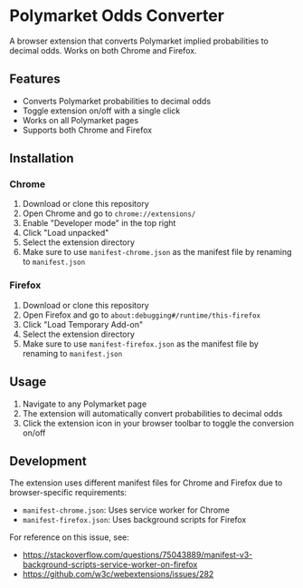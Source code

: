 # Polymarket Odds Converter

A browser extension that converts Polymarket implied probabilities to decimal odds. Works on both Chrome and Firefox.

## Features

- Converts Polymarket probabilities to decimal odds
- Toggle extension on/off with a single click
- Works on all Polymarket pages
- Supports both Chrome and Firefox

## Installation

### Chrome

1. Download or clone this repository
2. Open Chrome and go to `chrome://extensions/`
3. Enable "Developer mode" in the top right
4. Click "Load unpacked"
5. Select the extension directory
6. Make sure to use `manifest-chrome.json` as the manifest file by renaming to `manifest.json`

### Firefox

1. Download or clone this repository
2. Open Firefox and go to `about:debugging#/runtime/this-firefox`
3. Click "Load Temporary Add-on"
4. Select the extension directory
5. Make sure to use `manifest-firefox.json` as the manifest file by renaming to `manifest.json`

## Usage

1. Navigate to any Polymarket page
2. The extension will automatically convert probabilities to decimal odds
3. Click the extension icon in your browser toolbar to toggle the conversion on/off

## Development

The extension uses different manifest files for Chrome and Firefox due to browser-specific requirements:

- `manifest-chrome.json`: Uses service worker for Chrome
- `manifest-firefox.json`: Uses background scripts for Firefox

For reference on this issue, see:
- https://stackoverflow.com/questions/75043889/manifest-v3-background-scripts-service-worker-on-firefox
- https://github.com/w3c/webextensions/issues/282
